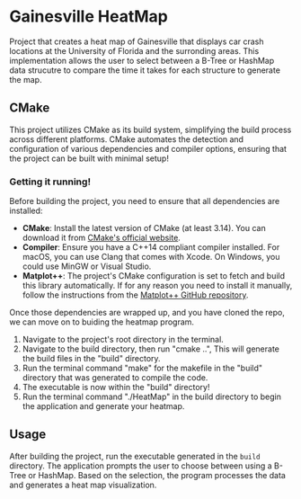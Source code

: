 # Gainesville HeatMap

Project that creates a heat map of Gainesville that displays car crash locations at the University of Florida and the surronding areas. This implementation allows the user to select between a B-Tree or HashMap data strucutre to compare the time it takes for each structure to generate the map.

## CMake

This project utilizes CMake as its build system, simplifying the build process across different platforms. CMake automates the detection and configuration of various dependencies and compiler options, ensuring that the project can be built with minimal setup!

### Getting it running!

Before building the project, you need to ensure that all dependencies are installed:

- **CMake**: Install the latest version of CMake (at least 3.14). You can download it from [CMake's official website](https://cmake.org/download/).
- **Compiler**: Ensure you have a C++14 compliant compiler installed. For macOS, you can use Clang that comes with Xcode. On Windows, you could use MinGW or Visual Studio.
- **Matplot++**: The project's CMake configuration is set to fetch and build this library automatically. If for any reason you need to install it manually, follow the instructions from the [Matplot++ GitHub repository](https://github.com/alandefreitas/matplotplusplus).

Once those dependencies are wrapped up, and you have cloned the repo, we can move on to buiding the heatmap program.


1. Navigate to the project's root directory in the terminal.
2. Navigate to the build directory, then run "cmake ..", This will generate the build files in the "build" directory.
3. Run the terminal command "make" for the makefile in the "build" directory that was generated to compile the code.
4. The executable is now within the "build" directory!
5. Run the terminal command "./HeatMap" in the build directory to begin the application and generate your heatmap.


## Usage

After building the project, run the executable generated in the `build` directory. The application prompts the user to choose between using a B-Tree or HashMap. Based on the selection, the program processes the data and generates a heat map visualization.
